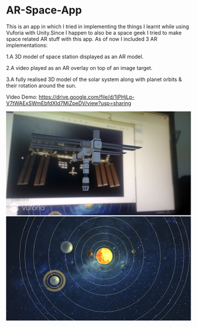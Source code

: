 # AR-Space-App
This is an app in which I tried in implementing the things I learnt while using Vuforia with Unity.Since I happen to also be a space geek I tried to make space related AR stuff with this app.
As of now I included 3 AR implementations:

1.A 3D model of space station displayed as an AR model.

2.A video played as an AR overlay on top of an image target.

3.A fully realised 3D model of the solar system along with planet orbits & their rotation around the sun.

Video Demo: https://drive.google.com/file/d/1iPHjLp-V7tWAExSWmEbfdXId7MiZpeDV/view?usp=sharing

![Image of Rocket AR Model](https://github.com/Nahush22/AR-Space-App/blob/master/rocketAr.jpg)
![Image of Solar System AR Model](https://github.com/Nahush22/AR-Space-App/blob/master/spaceAR.jpg)
